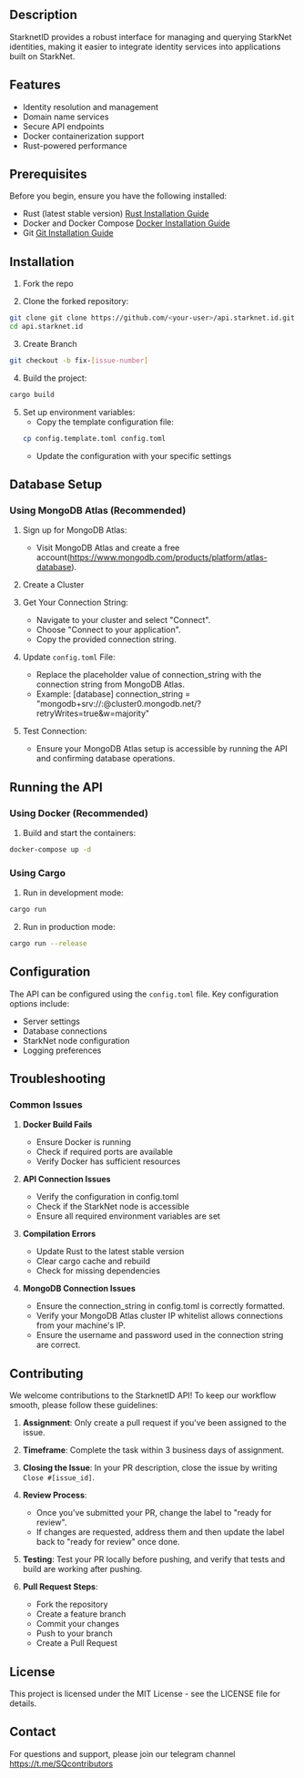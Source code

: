 ## Description

StarknetID provides a robust interface for managing and querying StarkNet identities, making it easier to integrate identity services into applications built on StarkNet.

## Features

- Identity resolution and management
- Domain name services
- Secure API endpoints
- Docker containerization support
- Rust-powered performance

## Prerequisites

Before you begin, ensure you have the following installed:

- Rust (latest stable version) [Rust Installation Guide](https://doc.rust-lang.org/book/ch01-01-installation.html)
- Docker and Docker Compose [Docker Installation Guide](https://docs.docker.com/get-started/get-docker/)
- Git [Git Installation Guide](https://git-scm.com/downloads)

## Installation

1. Fork the repo

2. Clone the forked repository:

```bash
git clone git clone https://github.com/<your-user>/api.starknet.id.git
cd api.starknet.id
```

3. Create Branch

```bash
git checkout -b fix-[issue-number]
```

4. Build the project:

```bash
cargo build
```

5. Set up environment variables:
   - Copy the template configuration file:
   ```bash
   cp config.template.toml config.toml
   ```
   - Update the configuration with your specific settings

## Database Setup

### Using MongoDB Atlas (Recommended)

1. Sign up for MongoDB Atlas:

   - Visit MongoDB Atlas and create a free account(https://www.mongodb.com/products/platform/atlas-database).

2. Create a Cluster

3. Get Your Connection String:

   - Navigate to your cluster and select "Connect".
   - Choose "Connect to your application".
   - Copy the provided connection string.

4. Update `config.toml` File:

   - Replace the placeholder value of connection_string with the connection string from MongoDB Atlas.
   - Example:
     [database]
     connection_string = "mongodb+srv://<username>:<password>@cluster0.mongodb.net/<dbname>?retryWrites=true&w=majority"

5. Test Connection:
   - Ensure your MongoDB Atlas setup is accessible by running the API and confirming database operations.

## Running the API

### Using Docker (Recommended)

1. Build and start the containers:

```bash
docker-compose up -d
```

### Using Cargo

1. Run in development mode:

```bash
cargo run
```

2. Run in production mode:

```bash
cargo run --release
```

## Configuration

The API can be configured using the `config.toml` file. Key configuration options include:

- Server settings
- Database connections
- StarkNet node configuration
- Logging preferences

## Troubleshooting

### Common Issues

1. **Docker Build Fails**

   - Ensure Docker is running
   - Check if required ports are available
   - Verify Docker has sufficient resources

2. **API Connection Issues**

   - Verify the configuration in config.toml
   - Check if the StarkNet node is accessible
   - Ensure all required environment variables are set

3. **Compilation Errors**

   - Update Rust to the latest stable version
   - Clear cargo cache and rebuild
   - Check for missing dependencies

4. **MongoDB Connection Issues**
   - Ensure the connection_string in config.toml is correctly formatted.
   - Verify your MongoDB Atlas cluster IP whitelist allows connections from your machine's IP.
   - Ensure the username and password used in the connection string are correct.

## Contributing

We welcome contributions to the StarknetID API! To keep our workflow smooth, please follow these guidelines:

1. **Assignment**: Only create a pull request if you've been assigned to the issue.

2. **Timeframe**: Complete the task within 3 business days of assignment.

3. **Closing the Issue**: In your PR description, close the issue by writing `Close #[issue_id]`.

4. **Review Process**:

   - Once you've submitted your PR, change the label to "ready for review".
   - If changes are requested, address them and then update the label back to "ready for review" once done.

5. **Testing**: Test your PR locally before pushing, and verify that tests and build are working after pushing.

6. **Pull Request Steps**:
   - Fork the repository
   - Create a feature branch
   - Commit your changes
   - Push to your branch
   - Create a Pull Request

## License

This project is licensed under the MIT License - see the LICENSE file for details.

## Contact

For questions and support, please join our telegram channel https://t.me/SQcontributors
